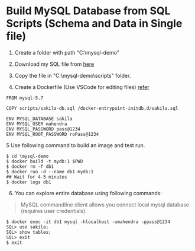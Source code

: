 # Build MySQL Database from SQL Scripts (Schema and Data in Single file)

1. Create a folder with path "C:\mysql-demo" 

2. Download my SQL file from [here](https://raw.githubusercontent.com/mahendra-shinde/docker-aug-2020/master/mysql-db-demo/scripts/sakila-db.sql)

3. Copy the file in "C:\mysql-demo\scripts" folder.

4. Create a Dockerfile (Use VSCode for editing files) [refer](https://raw.githubusercontent.com/mahendra-shinde/docker-aug-2020/master/mysql-db-demo/Dockerfile)

```
FROM mysql:5.7

COPY scripts/sakila-db.sql /docker-entrypoint-initdb.d/sakila.sql

ENV MYSQL_DATABASE sakila 
ENV MYSQL_USER mahendra 
ENV MYSQL_PASSWORD pass@1234 
ENV MYSQL_ROOT_PASSWORD roPass@1234
```

5   Use following command to build an image and test run.

```pwsh
$ cd \mysql-demo
$ docker build -t mydb:1 $PWD
$ docker rm -f db1
$ docker run -d --name db1 mydb:1
## Wait for 4-5 minutes
$ docker logs db1
```

6. You can explore entire database using following commands:

> MySQL commandline client allows you connect local mysql database (requires user credentials).

```pwsh
$ docker exec -it db1 mysql -hlocalhost -umahendra -ppass@1234
SQL> use sakila;
SQL> show tables;
SQL> exit
$ exit
```